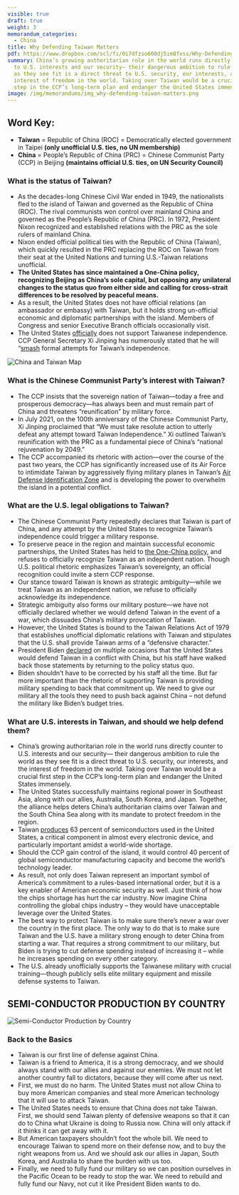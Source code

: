 ```yaml
---
visible: true
draft: true
weight: 3
memorandum_categories:
  - China
title: Why Defending Taiwan Matters
pdf: https://www.dropbox.com/scl/fi/0i7dfzso608dj5im8fxss/Why-Defending-Taiwan-Matters.docx.pdf?rlkey=crjeop2v5ugagh8xmyrpjnc12&dl=0
summary: China’s growing authoritarian role in the world runs directly counter
  to U.S. interests and our security— their dangerous ambition to rule the world
  as they see fit is a direct threat to U.S. security, our interests, and the
  interest of freedom in the world. Taking over Taiwan would be a crucial first
  step in the CCP’s long-term plan and endanger the United States immensely.
image: /img/memorandums/img_why-defending-taiwan-matters.png
---
```


## Word Key:

- **Taiwan** = Republic of China (ROC) = Democratically elected government in Taipei **(only unofficial U.S. ties, no UN membership)**
- **China** = People’s Republic of China (PRC) = Chinese Communist Party (CCP) in Beijing **(maintains official U.S. ties, on UN Security Council)**

### What is the status of Taiwan?

- As the decades-long Chinese Civil War ended in 1949, the nationalists fled to the island of Taiwan and governed as the Republic of China (ROC). The rival communists won control over mainland China and governed as the People’s Republic of China (PRC). In 1972, President Nixon recognized and established relations with the PRC as the sole rulers of mainland China.
- Nixon ended official political ties with the Republic of China (Taiwan), which quickly resulted in the PRC replacing the ROC on Taiwan from their seat at the United Nations and turning U.S.-Taiwan relations unofficial. 
- **The United States has since maintained a One-China policy, recognizing Beijing as China’s sole capital, but opposing any unilateral changes to the status quo from either side and calling for cross-strait differences to be resolved by peaceful means.**
- As a result, the United States does not have official relations (an ambassador or embassy) with Taiwan, but it holds strong un-official economic and diplomatic partnerships with the island. Members of Congress and senior Executive Branch officials occasionally visit.
- The United States [officially](https://www.state.gov/u-s-relations-with-taiwan/) does not support Taiwanese independence. CCP General Secretary Xi Jinping has numerously stated that he will “[smash](https://www.bbc.com/news/world-asia-china-58854081”) formal attempts for Taiwan’s independence. 

![China and Taiwan Map](/img/memorandums/china-taiwan-map.webp)

### What is the Chinese Communist Party’s interest with Taiwan?

- The CCP insists that the sovereign nation of Taiwan—today a free and prosperous democracy—has always been and must remain part of China and threatens “reunification” by military force.
- In July 2021, on the 100th anniversary of the Chinese Communist Party, Xi Jinping proclaimed that “We must take resolute action to utterly defeat any attempt toward Taiwan Independence.” Xi outlined Taiwan’s reunification with the PRC as a fundamental piece of China’s “national rejuvenation by 2049.”
- The CCP accompanied its rhetoric with action—over the course of the past two years, the CCP has significantly increased use of its Air Force to intimidate Taiwan by aggressively flying military planes in Taiwan’s [Air Defense Identification Zone](https://www.bbc.com/news/world-asia-58794094) and is developing the power to overwhelm the island in a potential conflict.

### What are the U.S. legal obligations to Taiwan?

- The Chinese Communist Party repeatedly declares that Taiwan is part of China, and any attempt by the United States to recognize Taiwan’s independence could trigger a military response.
- To preserve peace in the region and maintain successful economic partnerships, the United States has held to [the One-China policy](https://www.bbc.com/news/world-asia-china-38285354), and refuses to officially recognize Taiwan as an independent nation. Though U.S. political rhetoric emphasizes Taiwan’s sovereignty, an official recognition could invite a stern CCP response.
- Our stance toward Taiwan is known as strategic ambiguity—while we treat Taiwan as an independent nation, we refuse to officially acknowledge its independence.
- Strategic ambiguity also forms our military posture—we have not officially declared whether we would defend Taiwan in the event of a war, which dissuades China’s military provocation of Taiwan.
- However, the United States is bound to the Taiwan Relations Act of 1979 that establishes unofficial diplomatic relations with Taiwan and stipulates that the U.S. shall provide Taiwan arms of a “defensive character.”
- President Biden [declared](https://www.bbc.com/news/world-asia-59005300) on multiple occasions that the United States would defend Taiwan in a conflict with China, but his staff have walked back those statements by returning to the policy status quo.
- Biden shouldn’t have to be corrected by his staff all the time. But far more important than the rhetoric of supporting Taiwan is providing military spending to back that commitment up. We need to give our military all the tools they need to push back against China – not defund the military like Biden’s budget tries.

### What are U.S. interests in Taiwan, and should we help defend them?

- China’s growing authoritarian role in the world runs directly counter to U.S. interests and our security— their dangerous ambition to rule the world as they see fit is a direct threat to U.S. security, our interests, and the interest of freedom in the world. Taking over Taiwan would be a crucial first step in the CCP’s long-term plan and endanger the United States immensely.
- The United States successfully maintains regional power in Southeast Asia, along with our allies, Australia, South Korea, and Japan. Together, the alliance helps deters China’s authoritarian claims over Taiwan and the South China Sea along with its mandate to protect freedom in the region.
- Taiwan [produces](https://thefederalist.com/2021/11/01/if-china-controls-taiwans-chip-manufacturers-it-will-control-the-world/) 63 percent of semiconductors used in the United States, a critical component in almost every electronic device, and particularly important amidst a world-wide shortage. 
- Should the CCP gain control of the island, it would control 40 percent of global semiconductor manufacturing capacity and become the world’s technology leader.
- As result, not only does Taiwan represent an important symbol of America’s commitment to a rules-based international order, but it is a key enabler of American economic security as well. Just think of how the chips shortage has hurt the car industry. Now imagine China controlling the global chips industry – they would have unacceptable leverage over the United States.
- The best way to protect Taiwan is to make sure there’s never a war over the country in the first place. The only way to do that is to make sure Taiwan and the U.S. have a military strong enough to deter China from starting a war. That requires a strong commitment to our military, but Biden is trying to cut defense spending instead of increasing it – while he increases spending on every other category.
- The U.S. already unofficially supports the Taiwanese military with crucial training—though publicly sells elite military equipment and missile defense systems to Taiwan.

## SEMI-CONDUCTOR PRODUCTION BY COUNTRY

![Semi-Conductor Production by Country](/img/memorandums/semi-conductor-production-by-country-chart.webp)

### Back to the Basics
- Taiwan is our first line of defense against China.
- Taiwan is a friend to America, it is a strong democracy, and we should always stand with our allies and against our enemies. We must not let another country fall to dictators, because they will come after us next. 
- First, we must do no harm. The United States must not allow China to buy more American companies and steal more American technology that it will use to attack Taiwan.
- The United States needs to ensure that China does not take Taiwan. First, we should send Taiwan plenty of defensive weapons so that it can do to China what Ukraine is doing to Russia now. China will only attack if it thinks it can get away with it.
- But American taxpayers shouldn’t foot the whole bill. We need to encourage Taiwan to spend more on their defense now, and to buy the right weapons from us. And we should ask our allies in Japan, South Korea, and Australia to share the burden with us too.
- Finally, we need to fully fund our military so we can position ourselves in the Pacific Ocean to be ready to stop the war. We need to rebuild and fully fund our Navy, not cut it like President Biden wants to do.